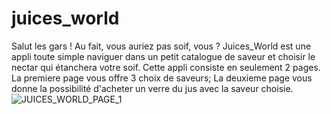 # juices_world

Salut les gars !
Au fait, vous auriez pas soif, vous ?
Juices_World est une appli toute simple naviguer dans un petit catalogue de saveur et choisir le nectar qui étanchera votre soif.
Cette appli consiste en seulement 2 pages.
La premiere page vous offre 3 choix de saveurs; 
La deuxieme page vous donne la possibilité d'acheter un verre du jus avec la saveur choisie.
![JUICES_WORLD_PAGE_1](https://github.com/user-attachments/assets/6a5bed31-b957-4ed7-9e00-3f71cee443b9)
